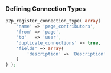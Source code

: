 ### Defining Connection Types

```php
p2p_register_connection_type( array(
	'name' => 'page_contributors',
	'from' => 'page',
	'to'   => 'user',
	'duplicate_connections' => true,
	'fields' => array(
		'description' => 'Description'
	)
) );
```
